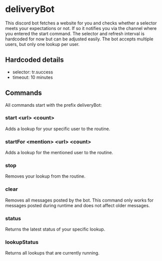 # deliveryBot

This discord bot fetches a website for you and checks whether a selector meets your expectations or not. If so it notifies you via the channel where you entered the start command. The selector and refresh interval is hardcoded for now but can be adjusted easily. The bot accepts multiple users, but only one lookup per user.

## Hardcoded details

+ selector: tr.success
+ timeout: 10 minutes

## Commands

All commands start with the prefix deliveryBot:

### start \<url\> \<count\>
Adds a lookup for your specific user to the routine.

### startFor \<mention\> \<url\> \<count\>
Adds a lookup for the mentioned user to the routine.

### stop
Removes your lookup from the routine.

### clear
Removes all messages posted by the bot. This command only works for messages posted during runtime and does not affect older messages.

### status
Returns the latest status of your specific lookup.

### lookupStatus
Returns all lookups that are currently running.
